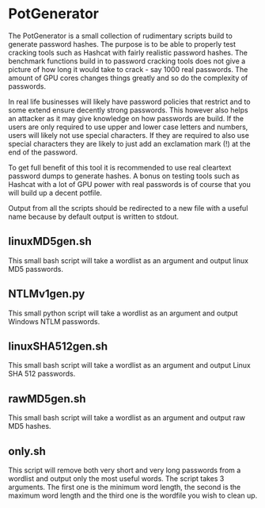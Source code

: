 # PotGenerator
The PotGenerator is a small collection of rudimentary scripts build to generate password hashes.
The purpose is to be able to properly test cracking tools such as Hashcat with fairly realistic password hashes.
The benchmark functions build in to password cracking tools does not give a picture of how long it would take to crack - say 1000 real passwords. The amount of GPU cores changes things greatly and so do the complexity of passwords.

In real life businesses will likely have password policies that restrict and to some extend ensure decently strong passwords. This however also helps an attacker as it may give knowledge on how passwords are build. If the users are only required to use upper and lower case letters and numbers, users will likely not use special characters. If they are required to also use special characters they are likely to just add an exclamation mark (!) at the end of the password.

To get full benefit of this tool it is recommended to use real cleartext password dumps to generate hashes.
A bonus on testing tools such as Hashcat with a lot of GPU power with real passwords is of course that you will build up a decent potfile.

Output from all the scripts should be redirected to a new file with a useful name because by default output is written to stdout.

## linuxMD5gen.sh
This small bash script will take a wordlist as an argument and output linux MD5 passwords.

## NTLMv1gen.py
This small python script will take a wordlist as an argument and output Windows NTLM passwords.

## linuxSHA512gen.sh
This small bash script will take a wordlist as an argument and output Linux SHA 512 passwords.

## rawMD5gen.sh
This small bash script will take a wordlist as an argument and output raw MD5 hashes.

## only.sh
This script will remove both very short and very long passwords from a wordlist and output only the most useful words.
The script takes 3 arguments. The first one is the minimum word length, the second is the maximum word length and the third one is the wordfile you wish to clean up.
